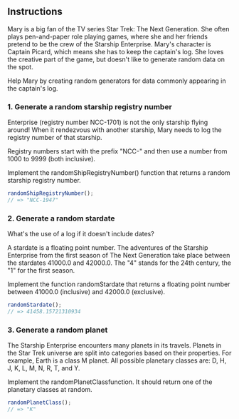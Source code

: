 ## Instructions

Mary is a big fan of the TV series Star Trek: The Next Generation.
She often plays pen-and-paper role playing games, where she and her friends pretend to be the crew of the Starship Enterprise.
Mary's character is Captain Picard, which means she has to keep the captain's log.
She loves the creative part of the game, but doesn't like to generate random data on the spot.

Help Mary by creating random generators for data commonly appearing in the captain's log.

### 1. Generate a random starship registry number

Enterprise (registry number NCC-1701) is not the only starship flying around!
When it rendezvous with another starship, Mary needs to log the registry number of that starship.

Registry numbers start with the prefix "NCC-" and then use a number from 1000 to 9999 (both inclusive).

Implement the randomShipRegistryNumber() function that returns a random starship registry number.

```javascript
randomShipRegistryNumber();
// => "NCC-1947"
```

### 2. Generate a random stardate

What's the use of a log if it doesn't include dates?

A stardate is a floating point number.
The adventures of the Starship Enterprise from the first season of The Next Generation take place between the stardates 41000.0 and 42000.0.
The "4" stands for the 24th century, the "1" for the first season.

Implement the function randomStardate that returns a floating point number between 41000.0 (inclusive) and 42000.0 (exclusive).

```javascript
randomStardate();
// => 41458.15721310934
```

### 3. Generate a random planet

The Starship Enterprise encounters many planets in its travels.
Planets in the Star Trek universe are split into categories based on their properties.
For example, Earth is a class M planet.
All possible planetary classes are: D, H, J, K, L, M, N, R, T, and Y.

Implement the randomPlanetClassfunction.
It should return one of the planetary classes at random.

```javascript
randomPlanetClass();
// => "K"
```
